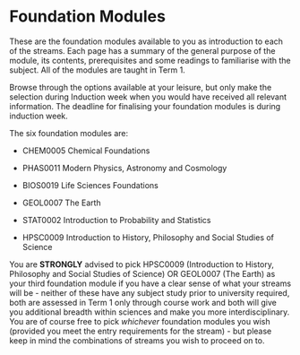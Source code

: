 # Foundation Modules
These are the foundation modules available to you as introduction to each of the streams. Each page has a 
summary of the general purpose of the module, its contents, prerequisites and some readings to familiarise 
with the subject. All of the modules are taught in Term 1.

Browse through the options available at your leisure, but only make the selection during Induction week when 
you would have received all relevant information. The deadline for finalising your foundation modules is 
during induction week.

The six foundation modules are:

- CHEM0005 Chemical Foundations

- PHAS0011 Modern Physics, Astronomy and Cosmology

- BIOS0019 Life Sciences Foundations

- GEOL0007 The Earth

- STAT0002 Introduction to Probability and Statistics

- HPSC0009 Introduction to History, Philosophy and Social Studies of Science

You are **STRONGLY** advised to pick HPSC0009 (Introduction to History, Philosophy and Social Studies of Science) 
OR GEOL0007 (The Earth) as your third foundation module if you have a clear sense of what your streams will 
be - neither of these have any subject study prior to university required, both are assessed in Term 1 
only through course work and both will give you additional breadth within sciences and make you more 
interdisciplinary. You are of course free to pick *whichever* foundation modules you wish (provided you meet the entry requirements for the stream) - but please keep in mind the combinations of streams you wish to proceed on to.  
